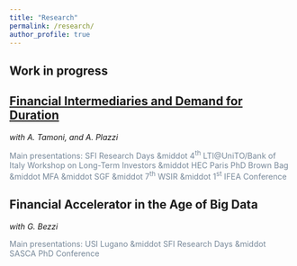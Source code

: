 ```yaml
---
title: "Research"
permalink: /research/
author_profile: true
---
```


## Work in progress



<!--

## The Horizon of Investors' Information Production 

--> 

<!---
<span style="color:lightslategrey"> Presentations: SFI Research Days (2023); 4<sup>th</sup> LTI@UniTO/Bank of Italy workshop on Long-Term Investors (2023).  </span> 
-->

<!--- 
[[PDF]]() - [[SSRN]]()
-->



## [Financial Intermediaries and Demand for Duration](https://papers.ssrn.com/sol3/papers.cfm?abstract_id=4605046)

*with A. Tamoni, and A. Plazzi* 

<span style="color:lightslategrey"> Main presentations: SFI Research Days &middot 4<sup>th</sup> LTI@UniTO/Bank of Italy Workshop on Long-Term Investors &middot HEC Paris PhD Brown Bag &middot MFA &middot SGF &middot 7<sup>th</sup> WSIR &middot 1<sup>st</sup> IFEA Conference </span>



## Financial Accelerator in the Age of Big Data

*with G. Bezzi* 

<span style="color:lightslategrey"> Main presentations: USI Lugano &middot SFI Research Days &middot SASCA PhD Conference  </span> 


<!--

[SSRN](https://papers.ssrn.com/sol3/papers.cfm?abstract_id=4605046)

[[PDF]](http://m-zanotti.github.io/files/paper1.pdf) - 

-->




<!--

## The Horizon of Investors' Information Production 

-->

<!---
<span style="color:lightslategrey"> Presentations: XYZ  </span> 
-->

<!--- 
[[PDF]]() - [[SSRN]]()
-->

 



<!---

{% if author.googlescholar %}
  You can also find my articles on <u><a href="{{author.googlescholar}}">my Google Scholar profile</a>.</u>
{% endif %}

{% include base_path %}

{% for post in site.publications reversed %}
  {% include archive-single.html %}
{% endfor %}

-->